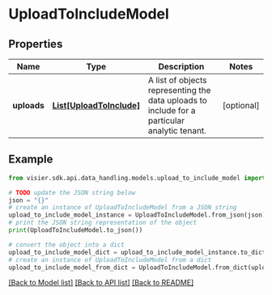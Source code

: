 # UploadToIncludeModel


## Properties

Name | Type | Description | Notes
------------ | ------------- | ------------- | -------------
**uploads** | [**List[UploadToInclude]**](UploadToInclude.md) | A list of objects representing the data uploads to include for a particular analytic tenant. | [optional] 

## Example

```python
from visier.sdk.api.data_handling.models.upload_to_include_model import UploadToIncludeModel

# TODO update the JSON string below
json = "{}"
# create an instance of UploadToIncludeModel from a JSON string
upload_to_include_model_instance = UploadToIncludeModel.from_json(json)
# print the JSON string representation of the object
print(UploadToIncludeModel.to_json())

# convert the object into a dict
upload_to_include_model_dict = upload_to_include_model_instance.to_dict()
# create an instance of UploadToIncludeModel from a dict
upload_to_include_model_from_dict = UploadToIncludeModel.from_dict(upload_to_include_model_dict)
```
[[Back to Model list]](../README.md#documentation-for-models) [[Back to API list]](../README.md#documentation-for-api-endpoints) [[Back to README]](../README.md)


